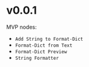 # v0.0.1

MVP nodes:
- `Add String to Format-Dict`
- `Format-Dict from Text`
- `Format-Dict Preview`
- `String Formatter`
